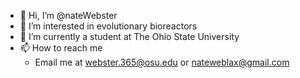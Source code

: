 - 👋 Hi, I’m @nateWebster
- 👀 I’m interested in evolutionary bioreactors
- 🌱 I’m currently a student at The Ohio State University
- 📫 How to reach me 
    - Email me at webster.365@osu.edu or nateweblax@gmail.com


